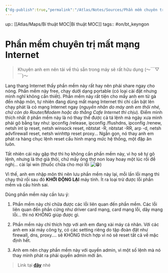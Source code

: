 ```yaml
---
{"dg-publish":true,"permalink":"/Atlas/Notes/Sources/Phần mềm chuyên trị mất mạng Internet/","noteIcon":""}
---
```


up:: [[Atlas/Maps/Bí thuật MOC\|Bí thuật MOC]]
tags:: #on/bt_keyngon 

# Phần mềm chuyên trị mất mạng Internet
> Khuyên anh em nên tải về thủ sẵn trong máy sẽ rất hữu dụng     (～￣▽￣)～

Lang thang Internet thấy phần mềm này rất hay nên phải share ngay cho nóng. Phần mềm này free, chạy dưới dạng portable (có loại cài đặt nhưng mình nghĩ không cần thiết). Phần mềm này rất tiện cho mấy anh em từ gà đến nhập môn, tự nhiên đang dùng mất mạng Internet thì chỉ cần bật lên chạy phát là có mạng Internet ngay (_nguyên nhân do máy anh em thôi nhé, chứ còn do Router/Modem hoặc do thằng Cafe Internet thì chịu_). Điểm mình thích nhất ở phần mềm này là nó thay thế được cả tá lệnh mà ngày xưa mình phải gõ bằng tay như: ipconfig /release, ipconfig /flushdns, ipconfig /renew, netsh int ip reset, netsh winsock reset, nbtstat -R, nbtstat -RR, arp -d, netsh advfirewall reset, netsh winhttp reset proxy... Ngắn gọn, nó thay anh em phát ra hàng chục lệnh reset cấu hình mạng mức hệ thống, một đập ăn luôn.

Tất nhiên cái này gặp thợ thì họ không cần phần mềm này, vì họ sẽ tự gõ lệnh, nhưng là thợ già thôi, chứ mấy ông thợ non loay hoay một lúc rồi đề nghị... cài lại win (thuốc chữa cho mọi lỗi ![😁](https://static.xx.fbcdn.net/images/emoji.php/v9/ta8/1.5/16/1f601.png))

Vì thế, anh em nhập môn thì nên lưu phần mềm này lại, mỗi lần lỗi mạng thì chạy thử rồi sau đó **KHỞI ĐỘNG LẠI** máy tính. Ít ra loại trừ được lỗi phần mềm và cấu hình sai.

Dùng phần mềm này cần lưu ý:

1. Phần mềm này chỉ chữa được các lỗi liên quan đến phần mềm. Các lỗi liên quan đến phần cứng như driver card mạng, card mạng lỗi, dây mạng lỗi... thì nó KHÔNG giúp được gì.
    
2. Phần mềm này chỉ thích hợp với anh em đang xài máy cá nhân. Với các anh em xài máy công ty, có các setting riêng do tập đoàn đặt như firewall, dns, proxy.... sẽ KHÔNG thích hợp vì nó sẽ reset tất cả về mặc định hết.
    
3. Anh em nên chạy phần mềm này với quyền admin, vì một số lệnh mà nó thay mình phát ra phải quyền admin mới ăn.  

> Link tại [**đây**](https://l.facebook.com/l.php?u=https%3A%2F%2Fjustpaste.it%2F4xjhu%3Ffbclid%3DIwAR3zt0LpJ3tb7KSyLH3ruK73pe1wp9gAP0tTKuQjny3KNfsey3qPLf5Wbxk&h=AT3VqCC1O1YHki7TADpl4oLoJQoOqXUe5uZiEu0-sTCFL31P4-u9GIpr0MdBH9FDNuM6i9gTfQ90KUBsz8CBIUt39SgNzGQLHyq9zrMU2X2Ot06jxuTLJXsIsiSvaKZih5A3m7yAxr6_6-o-h2KkM-DaJbnqx8hKPRBrlap3zIGOtg18Y6cpgl2x9cIrAEJwhSgwFkpmU3WRqmHifgOR-zAimR9Ge2xGx0Ps_JmcycEL9bZZzw&__tn__=-UK-R&c[0]=AT0f4PYJA6VjrvY2DnBCdUVHxUykZ2cwyDMvo9cBjpJsoEn4eBvRJOxZt01TlGPZKSEAFrhmLdFFarIwYvz-BN3sEmbbve6yK5W1Hp2opoyQQKDtHJhZghKaML8L_pjTT4Myy0Ssr5zYJNtLR0Gn99wgAoifAGB4fafxUSs) nhé